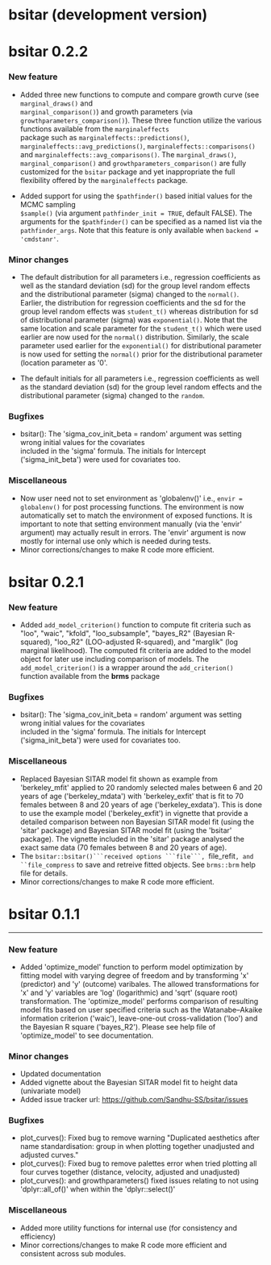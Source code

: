 # bsitar (development version)

# bsitar 0.2.2


### New feature

- Added three new functions to compute and compare growth curve (see  ```marginal_draws()``` and       
  ```marginal_comparison()```) and growth parameters (via ```growthparameters_comparison()```). 
  These three function utilize the various functions available from the ```marginaleffects```  
  package such as ```marginaleffects::predictions()```, ```marginaleffects::avg_predictions()```, 
  ```marginaleffects::comparisons()``` and ```marginaleffects::avg_comparisons()```. 
  The ```marginal_draws()```, ```marginal_comparison()``` and ```growthparameters_comparison()```
  are fully customized for the ```bsitar``` package and yet inappropriate the full flexibility offered
  by the ```marginaleffects``` package. 

- Added support for using the ```$pathfinder()``` based initial values for the MCMC sampling  
  ```$sample()``` (via argument ```pathfinder_init = TRUE```, default FALSE). The arguments for the 
  ```$pathfinder()``` can be specified as a named list via the ```pathfinder_args```. Note that this
  feature is only available when ```backend = 'cmdstanr'```. 

### Minor changes

 - The default distribution for all parameters i.e., regression coefficients as well as the standard
   deviation (sd) for the group level random effects and the distributional parameter (sigma) changed 
   to the ```normal()```. Earlier, the distribution for regression coefficients and the sd for the 
   group level random effects was ```student_t()``` whereas distribution for sd of distributional 
   parameter (sigma) was ```exponential()```. Note that the same location and scale parameter for the 
   ```student_t()``` which were used earlier are now used for the ```normal()``` distribution. Similarly,
   the scale parameter used earlier for the ```exponential()``` for distributional parameter is now 
  used for setting the ```normal()``` prior for the distributional parameter (location parameter as '0'.

- The default initials for all parameters i.e., regression coefficients as well as the standard
   deviation (sd) for the group level random effects and the distributional parameter (sigma) changed 
   to the ```random```. 

### Bugfixes

- bsitar(): The 'sigma_cov_init_beta = random' argument was setting wrong initial values for the covariates  
  included in the 'sigma' formula. The initials for Intercept ('sigma_init_beta') were used for covariates too.



### Miscellaneous
- Now user need not to set environment as 'globalenv()' i.e., ```envir = globalenv()``` for post processing functions. The environment is now automatically set to match the environment of exposed functions. It is important to note that setting environment manually (via the 'envir' argument) may actually result in errors. The 'envir' argument is now mostly for internal use only which is needed during tests. 
- Minor corrections/changes to make R code more efficient.



# bsitar 0.2.1


### New feature

- Added ```add_model_criterion()``` function to compute fit criteria such as "loo", "waic", "kfold", 
 "loo_subsample", "bayes_R2" (Bayesian R-squared), "loo_R2" (LOO-adjusted R-squared), and "marglik" 
 (log marginal likelihood). The computed fit criteria are added to the model object for later use including 
 comparison of models.  The ```add_model_criterion()``` is a wrapper around the ```add_criterion()``` 
 function available from the  **brms** package


### Bugfixes

- bsitar(): The 'sigma_cov_init_beta = random' argument was setting wrong initial values for the covariates  
  included in the 'sigma' formula. The initials for Intercept ('sigma_init_beta') were used for covariates too.



### Miscellaneous
- Replaced Bayesian SITAR model fit shown as example from 'berkeley_mfit' applied to 20 randomly selected males   between 6 and 20 years of age ('berkeley_mdata') with 'berkeley_exfit' that is fit to 70 females between 8 and 20 years of age ('berkeley_exdata'). This is done to use the example model ('berkeley_exfit') in vignette that provide a detailed comparison between non Bayesian SITAR model fit (using the 'sitar' package) and Bayesian SITAR model fit (using the 'bsitar' package). The vignette included in the 'sitar' package analysed the exact same data (70 females between 8 and 20 years of age). 
- The ``bsitar::bsitar()```received options ```file```, ``file_refit```, and ``file_compress``` to save and retreive fitted objects. See  ```brms::brm``` help file for details. 
- Minor corrections/changes to make R code more efficient.


# bsitar 0.1.1


---

### New feature

- Added 'optimize_model' function to perform model optimization by fitting 
  model with varying degree of freedom and by transforming 'x' (predictor) 
  and 'y' (outcome) varibales. The allowed transformations for 'x' and 'y' 
  variables are 'log' (logarithmic) and 'sqrt' (square root) transformation. 
  The 'optimize_model' performs comparison of resulting model fits based on 
  user specified  criteria such as the Watanabe–Akaike information criterion
  ('waic'), leave-one-out cross-validation ('loo') and the Bayesian R square 
  ('bayes_R2'). Please see help file of 'optimize_model' to see documentation.

### Minor changes

- Updated documentation
- Added vignette about the Bayesian SITAR model fit to height data (univariate model)
- Added issue tracker url: https://github.com/Sandhu-SS/bsitar/issues


### Bugfixes

- plot_curves(): Fixed bug to remove warning "Duplicated aesthetics after name 
standardisation: group in when plotting together unadjusted and adjusted curves." 
- plot_curves(): Fixed bug to remove palettes error when tried plotting all 
four curves together (distance, velocity, adjusted and unadjusted)
- plot_curves(): and growthparameters() fixed issues relating to not using 
'dplyr::all_of()' when within the 'dplyr::select()'


### Miscellaneous
- Added more utility functions for internal use (for consistency and efficiency) 
- Minor corrections/changes to make R code more efficient and consistent across sub modules.



